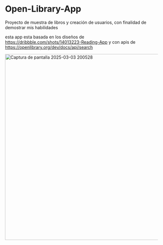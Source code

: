 # Open-Library-App
Proyecto de muestra de libros y creación de usuarios, con finalidad de demostrar mis habilidades

esta app esta basada en los diseños de https://dribbble.com/shots/14013223-Reading-App
y con apis de https://openlibrary.org/dev/docs/api/search

<img width="613" alt="Captura de pantalla 2025-03-03 200528" src="https://github.com/user-attachments/assets/80c2a2f2-02c7-4648-89ea-26351353bd70" />
